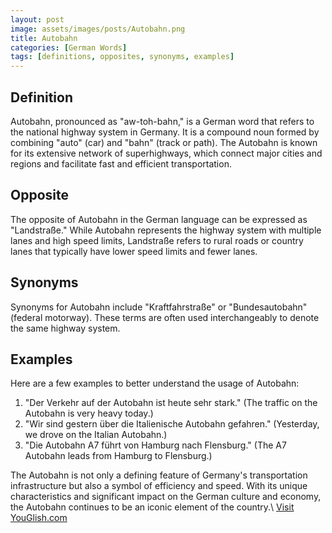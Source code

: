 ```yaml
---
layout: post
image: assets/images/posts/Autobahn.png
title: Autobahn
categories: [German Words]
tags: [definitions, opposites, synonyms, examples]
---
```


## Definition

Autobahn, pronounced as "aw-toh-bahn," is a German word that refers to the national highway system in Germany. It is a compound noun formed by combining "auto" (car) and "bahn" (track or path). The Autobahn is known for its extensive network of superhighways, which connect major cities and regions and facilitate fast and efficient transportation.

## Opposite

The opposite of Autobahn in the German language can be expressed as "Landstraße." While Autobahn represents the highway system with multiple lanes and high speed limits, Landstraße refers to rural roads or country lanes that typically have lower speed limits and fewer lanes.

## Synonyms

Synonyms for Autobahn include "Kraftfahrstraße" or "Bundesautobahn" (federal motorway). These terms are often used interchangeably to denote the same highway system.

## Examples

Here are a few examples to better understand the usage of Autobahn:

1. "Der Verkehr auf der Autobahn ist heute sehr stark." (The traffic on the Autobahn is very heavy today.)
2. "Wir sind gestern über die Italienische Autobahn gefahren." (Yesterday, we drove on the Italian Autobahn.)
3. "Die Autobahn A7 führt von Hamburg nach Flensburg." (The A7 Autobahn leads from Hamburg to Flensburg.)

The Autobahn is not only a defining feature of Germany's transportation infrastructure but also a symbol of efficiency and speed. With its unique characteristics and significant impact on the German culture and economy, the Autobahn continues to be an iconic element of the country.\ <a id="yg-widget-0" class="youglish-widget" data-query="Autobahn" data-lang="german" data-components="8412" data-auto-start="0" data-bkg-color="theme_light" data-title="How%20to%20pronounce%20Autobahn%20in%20German"  rel="nofollow" href="https://youglish.com">Visit YouGlish.com</a><script async src="https://youglish.com/public/emb/widget.js" charset="utf-8"></script>